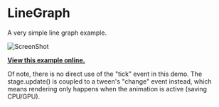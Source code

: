 LineGraph
=======

A very simple line graph example.

![ScreenShot](https://raw.github.com/CreateJS/sandbox/master/LineGraph/README_1.jpg)

**[View this example online.](http://sandbox.createjs.com/LineGraph/demo.html)**

Of note, there is no direct use of the "tick" event in this demo. The stage.update() is coupled to a tween's "change" event instead, which means rendering only happens when the animation is active (saving CPU/GPU).